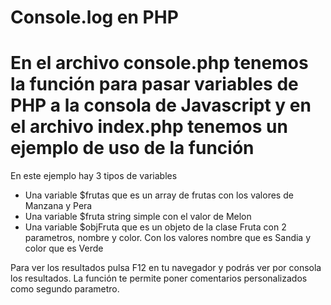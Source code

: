 # Console.log en PHP
En el archivo console.php tenemos la función para pasar variables de PHP a la consola de Javascript y en el archivo index.php tenemos un ejemplo de uso de la función
=======================================

En este ejemplo hay 3 tipos de variables

*   Una variable $frutas que es un array de frutas con los valores de Manzana y Pera
*   Una variable $fruta string simple con el valor de Melon
*   Una variable $objFruta que es un objeto de la clase Fruta con 2 parametros, nombre y color. Con los valores nombre que es Sandia y color que es Verde

Para ver los resultados pulsa F12 en tu navegador y podrás ver por consola los resultados. La función te permite poner comentarios personalizados como segundo parametro.
